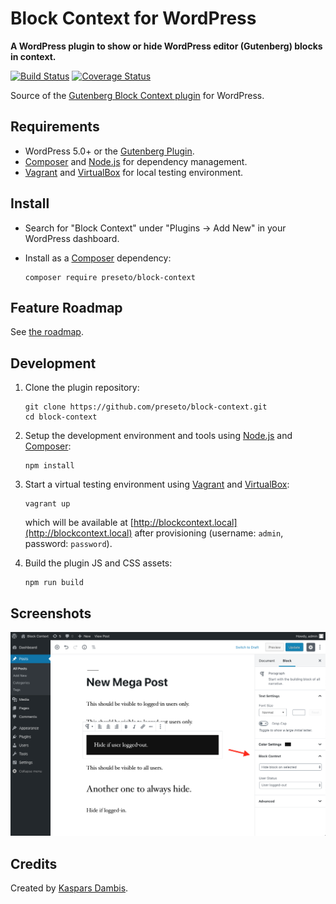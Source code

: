 # Block Context for WordPress

**A WordPress plugin to show or hide WordPress editor (Gutenberg) blocks in context.**

[![Build Status](https://travis-ci.org/preseto/block-context.svg?branch=master)](https://travis-ci.org/preseto/block-context)
[![Coverage Status](https://coveralls.io/repos/github/preseto/block-context/badge.svg?branch=master)](https://coveralls.io/github/preseto/block-context?branch=master)

Source of the [Gutenberg Block Context plugin](https://blockcontext.com) for WordPress.


## Requirements

- WordPress 5.0+ or the [Gutenberg Plugin](https://wordpress.org/plugins/gutenberg/).
- [Composer](https://getcomposer.org) and [Node.js](https://nodejs.org) for dependency management.
- [Vagrant](https://www.vagrantup.com) and [VirtualBox](https://www.virtualbox.org) for local testing environment.


## Install

- Search for "Block Context" under "Plugins → Add New" in your WordPress dashboard.

- Install as a [Composer](https://packagist.org/packages/preseto/block-context) dependency:

	  composer require preseto/block-context


## Feature Roadmap

See [the roadmap](https://github.com/preseto/block-context/projects/1).


## Development

1. Clone the plugin repository:

	   git clone https://github.com/preseto/block-context.git
	   cd block-context

2. Setup the development environment and tools using [Node.js](https://nodejs.org) and [Composer](https://getcomposer.org):

	   npm install

3. Start a virtual testing environment using [Vagrant](https://www.vagrantup.com/) and [VirtualBox](https://www.virtualbox.org/):

	   vagrant up

	which will be available at [http://blockcontext.local](http://blockcontext.local) after provisioning (username: `admin`, password: `password`).

4. Build the plugin JS and CSS assets:

	   npm run build


## Screenshots

![Block Context settings](assets/wporg/screenshot-1.png)


## Credits

Created by [Kaspars Dambis](https://kaspars.net).
